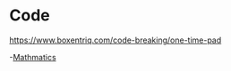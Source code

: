 # Code
https://www.boxentriq.com/code-breaking/one-time-pad

-[Mathmatics](https://github.com/EPHS-CyberSecurity-2020-Hour1/CipherProject/blob/one-time-pad/one-time-pad_Mathmatical_analysis.md)
